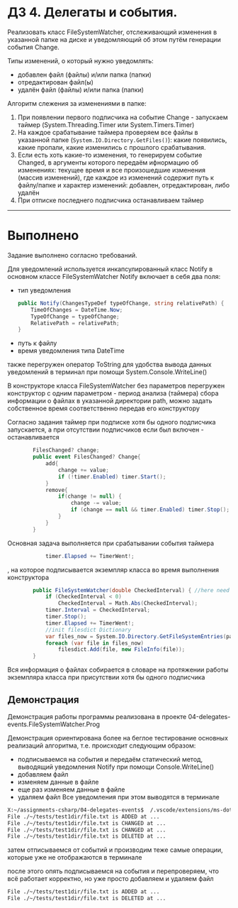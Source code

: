 # ДЗ 4. Делегаты и события.

Реализовать класс FileSystemWatcher, отслеживающий изменения в указанной папке на диске и уведомляющий об этом путём генерации события Change.

Типы изменений, о который нужно уведомлять:
- добавлен файл (файлы) и/или папка (папки)
- отредактирован файл(ы)
- удалён файл (файлы) и/или папка (папки)

Алгоритм слежения за изменениями в папке:
1. При появлении первого подписчика на событие Change - запускаем таймер (System.Threading.Timer или System.Timers.Timer)
2. На каждое срабатывание таймера проверяем все файлы в указанной папке (`System.IO.Directory.GetFiles()`): какие появились, какие пропали, какие изменились с прошлого срабатывания.
3. Если есть хоть какие-то изменения, то генерируем событие Changed, в аргументы которого передаём ифнормацию об изменениях: текущее время и все произошедшие изменения (массив изменений), где каждое из изменений содержит путь к файлу/папке и характер изменений: добавлен, отредактирован, либо удалён
4. При отписке последнего подписчика останавливаем таймер

---

# Выполнено

Задание выполнено согласно требований.

Для уведомлений используется инкапсулированный класс Notify в основном классе FileSystemWatcher
Notify включает в себя два поля:
- тип уведомления
    ``` C#
    public Notify(ChangesTypeDef typeOfChange, string relativePath) {
        TimeOfChanges = DateTime.Now;
        TypeOfChange = typeOfChange;
        RelativePath = relativePath;
    }
    ```
- путь к файлу
- время уведомления типа DateTime

также перегружен оператор ToString для удобства вывода данных уведомлений в терминал при помощи System.Console.WriteLine()

В конструкторе класса FileSystemWatcher без параметров перегружен конструктор с одним параметром - период анализа (таймера) сбора информации о файлах в указанной директории path, можно задать собственное время соответственно передав его конструктору

Согласно задания таймер при подписке хотя бы одного подписчика запускается, а при отсутствии подписчиков если был включен - останавливается
```C#
        FilesChanged? change; 
        public event FilesChanged? Change{ 
            add{
                change += value;
                if (!timer.Enabled) timer.Start();
            }
            remove{
                if(change != null) {
                    change -= value;
                    if (change == null && timer.Enabled) timer.Stop();
                }
            }
        }
```

Основная задача выполняется при срабатывании события таймера
```C#
            timer.Elapsed += TimerWent!;
```
, на которое подписывается экземпляр класса во время выполнения конструктора
```C#
        public FileSystemWatcher(double CheckedInterval) { //here need path, init dictionary to files
            if (CheckedInterval < 0)
                CheckedInterval = Math.Abs(CheckedInterval);
            timer.Interval = CheckedInterval;
            timer.Stop();
            timer.Elapsed += TimerWent!;
            //init filesdict Dictionary
            var files_now = System.IO.Directory.GetFileSystemEntries(path, "", SearchOption.AllDirectories);
            foreach (var file in files_now) 
                filesdict.Add(file, new FileInfo(file));
        }
```

Вся информация о файлах собирается в словаре на протяжении работы экземпляра класса при присутствии хотя бы одного подписчика

## Демонстрация
Демонстрация работы программы реализована в проекте 04-delegates-events.FileSystemWatcher.Prog

Демонстрация ориентирована более на беглое тестирование основных реализаций алгоритма, т.е. происходит следующим образом:
- подписываемся на события и передаём статический метод, выводящий уведомления Notify при помощи Console.WriteLine()
- добавляем файл
- изменяем данные в файле
- еще раз изменяем данные в файле
- удаляем файл
Все уведомления при этом выводятся в терминале 
```bash
X:~/assignments-csharp/04-delegates-events$  /.vscode/extensions/ms-dotnettools.csharp-2.0.238-linux-x64/.debugger/vsdbg --interpreter=vscode --connection=/tmp/CoreFxPipe_vsdbg-ui-7e5263a566c54fac9c2ffdb6667d897c 
File ./~/tests/test1dir/file.txt is ADDED at ...
File ./~/tests/test1dir/file.txt is CHANGED at ...
File ./~/tests/test1dir/file.txt is CHANGED at ...
File ./~/tests/test1dir/file.txt is DELETED at ...
```
затем отписываемся от событий и производим теже самые операции, которые уже не отображаются в терминале

после этого опять подписываемся на события и перепроверяем, что всё работает корректно, но уже просто добавляем и удаляем файл
```bash
File ./~/tests/test1dir/file.txt is ADDED at ...
File ./~/tests/test1dir/file.txt is DELETED at ...
```